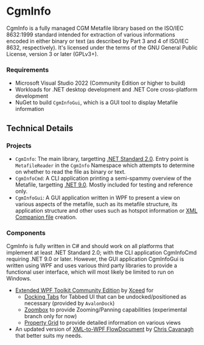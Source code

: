 # CgmInfo
CgmInfo is a fully managed CGM Metafile library based on the ISO/IEC 8632:1999 standard intended for extraction of various informations encoded in either binary or text (as described by Part 3 and 4 of ISO/IEC 8632, respectively). It's licensed under the terms of the GNU General Public License, version 3 or later (GPLv3+).

### Requirements
* Microsoft Visual Studio 2022 (Community Edition or higher to build)
* Workloads for .NET desktop development and .NET Core cross-platform development
* NuGet to build `CgmInfoGui`, which is a GUI tool to display Metafile information

## Technical Details

### Projects
* `CgmInfo`: The main library, targetting [.NET Standard 2.0](https://github.com/dotnet/standard). Entry point is `MetafileReader` in the `CgmInfo` Namespace which attempts to determine on whether to read the file as binary or text.
* `CgmInfoCmd`: A CLI application printing a semi-spammy overview of the Metafile, targetting [.NET 9.0](https://github.com/dotnet/core). Mostly included for testing and reference only.
* `CgmInfoGui`: A GUI application written in WPF to present a view on various aspects of the metafile, such as its metafile structure, its application structure and other uses such as hotspot information or [XML Companion file](http://www.w3.org/TR/webcgm20/WebCGM20-XCF.html) creation.

### Components
CgmInfo is fully written in C# and should work on all platforms that implement at least .NET Standard 2.0; with the CLI application CgmInfoCmd requiring .NET 9.0 or later. However, the GUI application CgmInfoGui is written using WPF and uses various third party libraries to provide a functional user interface, which will most likely be limited to run on Windows.
- [Extended WPF Toolkit Community Edition](https://github.com/xceedsoftware/wpftoolkit/) by [Xceed](https://xceed.com/) for
  - [Docking Tabs](https://github.com/xceedsoftware/wpftoolkit/wiki/AvalonDock) for Tabbed UI that can be undocked/positioned as necessary (provided by `AvalonDock`)
  - [Zoombox](https://github.com/xceedsoftware/wpftoolkit/wiki/Zoombox) to provide Zooming/Panning capabilities (experimental branch only for now)
  - [Property Grid](https://github.com/xceedsoftware/wpftoolkit/wiki/PropertyGrid) to provide detailed information on various views
- An updated version of [XML-to-WPF FlowDocument](http://xmlflowdocument.codeplex.com/) by [Chris Cavanagh](https://chriscavanagh.wordpress.com/2008/11/02/rendering-xml-as-a-flowdocument/) that better suits my needs.
